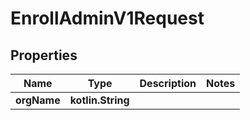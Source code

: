
# EnrollAdminV1Request

## Properties
Name | Type | Description | Notes
------------ | ------------- | ------------- | -------------
**orgName** | **kotlin.String** |  | 



